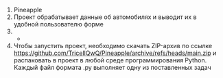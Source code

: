 1. Pineapple
2. Проект обрабатывает данные об автомобилях и выводит их в удобной пользователю форме
3. -
4. Чтобы запустить проект, необходимо скачать ZIP-архив по ссылке https://github.com/TricellQwQ/Pineapple/archive/refs/heads/main.zip и распаковать в проект в любой среде программирования Python. Каждый файл формата .py выполняет одну из поставленных задач
